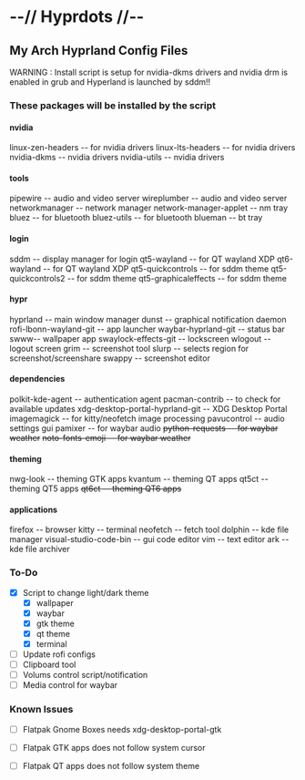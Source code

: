 # --// Hyprdots //--

## My Arch Hyprland Config Files

WARNING : Install script is setup for nvidia-dkms drivers and nvidia drm is enabled in grub and Hyperland is launched by sddm!!


### These packages will be installed by the script

#### nvidia
linux-zen-headers -- for nvidia drivers
linux-lts-headers -- for nvidia drivers
nvidia-dkms -- nvidia drivers
nvidia-utils -- nvidia drivers

#### tools
pipewire -- audio and video server
wireplumber -- audio and video server
networkmanager -- network manager
network-manager-applet -- nm tray
bluez -- for bluetooth
bluez-utils -- for bluetooth
blueman -- bt tray

#### login
sddm -- display manager for login
qt5-wayland -- for QT wayland XDP
qt6-wayland -- for QT wayland XDP
qt5-quickcontrols -- for sddm theme
qt5-quickcontrols2 -- for sddm theme
qt5-graphicaleffects -- for sddm theme

#### hypr
hyprland -- main window manager
dunst -- graphical notification daemon
rofi-lbonn-wayland-git -- app launcher
waybar-hyprland-git -- status bar
swww-- wallpaper app
swaylock-effects-git -- lockscreen
wlogout -- logout screen
grim -- screenshot tool
slurp -- selects region for screenshot/screenshare
swappy -- screenshot editor

#### dependencies
polkit-kde-agent -- authentication agent
pacman-contrib -- to check for available updates
xdg-desktop-portal-hyprland-git -- XDG Desktop Portal
imagemagick -- for kitty/neofetch image processing
pavucontrol -- audio settings gui
pamixer -- for waybar audio
~~python-requests -- for waybar weather~~
~~noto-fonts-emoji -- for waybar weather~~

#### theming
nwg-look -- theming GTK apps
kvantum -- theming QT apps
qt5ct -- theming QT5 apps
~~qt6ct -- theming QT6 apps~~

#### applications
firefox -- browser
kitty -- terminal
neofetch -- fetch tool
dolphin -- kde file manager
visual-studio-code-bin -- gui code editor
vim -- text editor
ark -- kde file archiver




### To-Do
- [x] Script to change light/dark theme
    - [x] wallpaper
    - [x] waybar
    - [x] gtk theme
    - [x] qt theme
    - [x] terminal
- [ ] Update rofi configs
- [ ] Clipboard tool
- [ ] Volums control script/notification
- [ ] Media control for waybar

### Known Issues
- [ ] Flatpak Gnome Boxes needs xdg-desktop-portal-gtk
- [ ] Flatpak GTK apps does not follow system cursor
- [ ] Flatpak QT apps does not follow system theme

